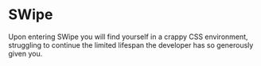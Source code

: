 # SWipe
Upon entering SWipe you will find yourself in a crappy CSS environment, struggling to continue the limited lifespan the developer has so generously given you.
